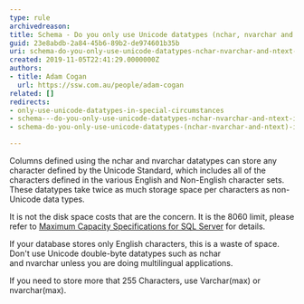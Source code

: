 ```yaml
---
type: rule
archivedreason: 
title: Schema - Do you only use Unicode datatypes (nchar, nvarchar and ntext) in special circumstances?
guid: 23e8abdb-2a84-45b6-89b2-de974601b35b
uri: schema-do-you-only-use-unicode-datatypes-nchar-nvarchar-and-ntext-in-special-circumstances
created: 2019-11-05T22:41:29.0000000Z
authors:
- title: Adam Cogan
  url: https://ssw.com.au/people/adam-cogan
related: []
redirects:
- only-use-unicode-datatypes-in-special-circumstances
- schema---do-you-only-use-unicode-datatypes-nchar-nvarchar-and-ntext-in-special-circumstances
- schema-do-you-only-use-unicode-datatypes-(nchar-nvarchar-and-ntext)-in-special-circumstances

---
```


Columns defined using the nchar and nvarchar datatypes can store any character defined by the Unicode Standard, which includes all of the characters defined in the various English and Non-English character sets. These datatypes take twice as much storage space per characters as non-Unicode data types.

<!--endintro-->

It is not the disk space costs that are the concern. It is the 8060 limit, please refer to [Maximum Capacity Specifications for SQL Server](https&#58;//docs.microsoft.com/en-us/sql/sql-server/maximum-capacity-specifications-for-sql-server?redirectedfrom=MSDN&amp;view=sql-server-ver15) for details.

If your database stores only English characters, this is a waste of space. Don't use Unicode double-byte datatypes such as nchar and nvarchar unless you are doing multilingual applications.

If you need to store more that 255 Characters, use Varchar(max) or nvarchar(max).
